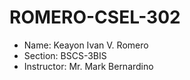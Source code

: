 # ROMERO-CSEL-302
- Name: Keayon Ivan V. Romero
- Section: BSCS-3BIS
- Instructor: Mr. Mark Bernardino
